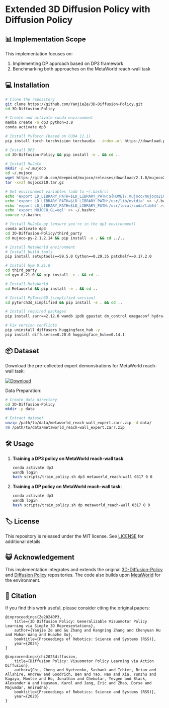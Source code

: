 # Extended 3D Diffusion Policy with Diffusion Policy

## 📊 Implementation Scope

This implementation focuses on:
1. Implementing DP approach based on DP3 framework
2. Benchmarking both approaches on the MetaWorld reach-wall task

## 💻 Installation

```bash
# Clone the repository
git clone https://github.com/YanjieZe/3D-Diffusion-Policy.git
cd 3D-Diffusion-Policy

# Create and activate conda environment
mamba create -n dp3 python=3.8
conda activate dp3

# Install PyTorch (based on CUDA 12.1)
pip install torch torchvision torchaudio --index-url https://download.pytorch.org/whl/cu121

# Install DP3
cd 3D-Diffusion-Policy && pip install -e . && cd ..

# Install MuJoCo
mkdir -p ~/.mujoco
cd ~/.mujoco
wget https://github.com/deepmind/mujoco/releases/download/2.1.0/mujoco210-linux-x86_64.tar.gz -O mujoco210.tar.gz --no-check-certificate
tar -xvzf mujoco210.tar.gz

# Set environment variables (add to ~/.bashrc)
echo 'export LD_LIBRARY_PATH=$LD_LIBRARY_PATH:${HOME}/.mujoco/mujoco210/bin' >> ~/.bashrc
echo 'export LD_LIBRARY_PATH=$LD_LIBRARY_PATH:/usr/lib/nvidia' >> ~/.bashrc
echo 'export LD_LIBRARY_PATH=$LD_LIBRARY_PATH:/usr/local/cuda/lib64' >> ~/.bashrc
echo 'export MUJOCO_GL=egl' >> ~/.bashrc
source ~/.bashrc

# Install MuJoCo-py (ensure you're in the dp3 environment)
conda activate dp3
cd 3D-Diffusion-Policy/third_party
cd mujoco-py-2.1.2.14 && pip install -e . && cd ../..

# Install MetaWorld environment
# Install build tools
pip install setuptools==59.5.0 Cython==0.29.35 patchelf==0.17.2.0

# Install Gym 0.21.0
cd third_party
cd gym-0.21.0 && pip install -e . && cd ..

# Install MetaWorld
cd Metaworld && pip install -e . && cd ..

# Install PyTorch3D (simplified version)
cd pytorch3d_simplified && pip install -e . && cd ..

# Install required packages
pip install zarr==2.12.0 wandb ipdb gpustat dm_control omegaconf hydra-core==1.2.0 dill==0.3.5.1 einops==0.4.1 numba==0.56.4 moviepy imageio av matplotlib termcolor natsort open3d

# Fix version conflicts
pip uninstall diffusers huggingface_hub -y
pip install diffusers==0.20.0 huggingface_hub==0.14.1
```

## 📦 Dataset

Download the pre-collected expert demonstrations for MetaWorld reach-wall task:

[![Download](https://img.shields.io/badge/Download-OneDrive-blue)](https://1drv.ms/u/s!AqMe_P3KHrgna-XR5n3pkFVI5-o?e=CBH2EK)

Data Preparation:
```bash
# Create data directory
cd 3D-Diffusion-Policy
mkdir -p data

# Extract dataset
unzip /path/to/data/metaworld_reach-wall_expert.zarr.zip -d data/
rm /path/to/data/metaworld_reach-wall_expert.zarr.zip
```

## 🛠️ Usage

1. **Training a DP3 policy on MetaWorld reach-wall task**:
   ```bash
   conda activate dp3
   wandb login
   bash scripts/train_policy.sh dp3 metaworld_reach-wall 0317 0 0
   ```

2. **Training a DP policy on MetaWorld reach-wall task**:
   ```bash
   conda activate dp3
   wandb login
   bash scripts/train_policy.sh dp metaworld_reach-wall 0317 0 0
   ```

## 🏷️ License
This repository is released under the MIT license. See [LICENSE](LICENSE) for additional details.

## 😺 Acknowledgement
This implementation integrates and extends the original [3D-Diffusion-Policy](https://github.com/YanjieZe/3D-Diffusion-Policy) and [Diffusion Policy](https://github.com/real-stanford/diffusion_policy) repositories. The code also builds upon [MetaWorld](https://github.com/Farama-Foundation/Metaworld) for the environment.

## 📝 Citation

If you find this work useful, please consider citing the original papers:

```
@inproceedings{Ze2024DP3,
	title={3D Diffusion Policy: Generalizable Visuomotor Policy Learning via Simple 3D Representations},
	author={Yanjie Ze and Gu Zhang and Kangning Zhang and Chenyuan Hu and Muhan Wang and Huazhe Xu},
	booktitle={Proceedings of Robotics: Science and Systems (RSS)},
	year={2024}
}

@inproceedings{chi2023diffusion,
    title={Diffusion Policy: Visuomotor Policy Learning via Action Diffusion},
    author={Chi, Cheng and Vyetrenko, Sashank and Ichter, Brian and Allshire, Andrew and Goodrich, Ben and Yao, Hao and Xia, Yunzhu and Kagaya, Montse and Ho, Jonathan and Chebotar, Yevgen and Black, Alexander W and Hausman, Karol and Jang, Eric and Zhao, Dorsa and Majumdar, Anirudha},
    booktitle={Proceedings of Robotics: Science and Systems (RSS)},
    year={2023}
}
```
